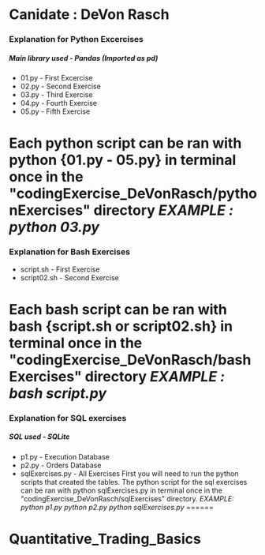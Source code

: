 # Canidate : DeVon Rasch

### Explanation for Python Excercises
##### Main library used - Pandas (Imported as pd)
* 01.py - First Excercise
* 02.py - Second Exercise
* 03.py - Third Exercise
* 04.py - Fourth Exercise
* 05.py - Fifth Exercise

Each python script can be ran with python {01.py - 05.py} in terminal once in the "codingExercise_DeVonRasch/pythonExercises" directory
*EXAMPLE : python 03.py*
======

### Explanation for Bash Exercises 
* script.sh - First Exercise
* script02.sh - Second Exercise

Each bash script can be ran with bash {script.sh or script02.sh} in terminal once in the "codingExercise_DeVonRasch/bashExercises" directory
*EXAMPLE : bash script.py*
======

### Explanation for SQL exercises
##### SQL used - SQLite
* p1.py - Execution Database
* p2.py - Orders Database
* sqlExercises.py - All Exercises
First you will need to run the python scripts that created the tables. The python script for the sql exercises can be ran with python sqlExercises.py in terminal once in the "codingExercise_DeVonRasch/sqlExercises" directory.
*EXAMPLE:*
*python p1.py*
*python p2.py*
*python sqlExercises.py*
======
# Quantitative_Trading_Basics
